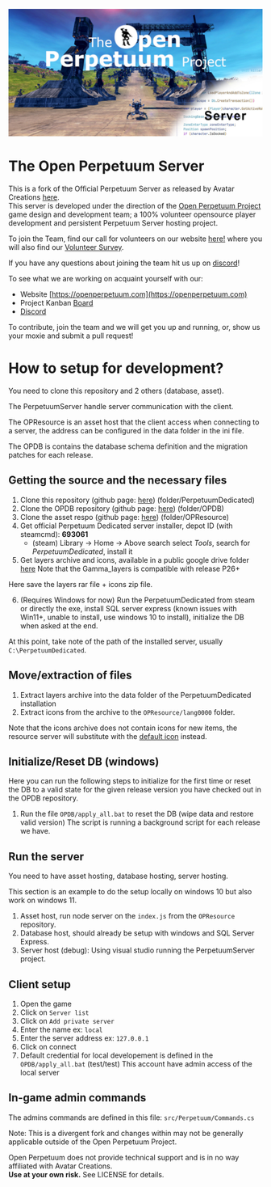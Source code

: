 <span style="display:block;text-align:center">![opp-server](opp-server.jpeg)

# The Open Perpetuum Server
This is a fork of the Official Perpetuum Server as released by Avatar Creations [here](https://github.com/PerpetuumOnline/PerpetuumServer).  
This server is developed under the direction of the [Open Perpetuum Project](https://openperpetuum.com) game design and development team; a 100% volunteer opensource player development and persistent Perpetuum Server hosting project.

To join the Team, find our call for volunteers on our website [here!](https://openperpetuum.com/volunteer-tech) where you will also find our [Volunteer Survey](https://forms.gle/V7B5zNAFCFmSLLxt6).

If you have any questions about joining the team hit us up on [discord](https://discord.gg/e4gH9Ff)!

To see what we are working on acquaint yourself with our:
 - Website [https://openperpetuum.com](https://openperpetuum.com)
 - Project Kanban [Board](https://github.com/orgs/OpenPerpetuum/projects/2)
 - [Discord](https://discord.gg/e4gH9Ff)

To contribute, join the team and we will get you up and running, or, show us your moxie and submit a pull request!

# How to setup for development?
You need to clone this repository and 2 others (database, asset).

The PerpetuumServer handle server communication with the client.

The OPResource is an asset host that the client access when connecting to a server, the address can be configured in the data folder in the ini file.

The OPDB is contains the database schema definition and the migration patches for each release.

## Getting the source and the necessary files
1. Clone this repository (github page: [here](https://github.com/OpenPerpetuum/PerpetuumServer)) (folder/PerpetuumDedicated)
2. Clone the OPDB repository (github page: [here](https://github.com/OpenPerpetuum/OPDB)) (folder/OPDB)
3. Clone the asset respo (github page: [here](https://github.com/OpenPerpetuum/OPResource)) (folder/OPResource)
4. Get official Perpetuum Dedicated server installer, depot ID (with steamcmd): **693061**
    - (steam) Library -> Home -> Above search select *Tools*, search for *PerpetuumDedicated*, install it
5. Get layers archive and icons, available in a public google drive folder [here](https://drive.google.com/drive/folders/1V6Dnytm0eZCuA_2PZHeUGslNzPrmXKtD)
Note that the Gamma_layers is compatible with release P26+

Here save the layers rar file + icons zip file.

6. (Requires Windows for now) Run the PerpetuumDedicated from steam or directly the exe, install SQL server express (known issues with Win11+, unable to install, use windows 10 to install), initialize the DB when asked at the end.

At this point, take note of the path of the installed server, usually `C:\PerpetuumDedicated`.

## Move/extraction of files
1. Extract layers archive into the data folder of the PerpetuumDedicated installation
2. Extract icons from the archive to the `OPResource/lang0000` folder.

Note that the icons archive does not contain icons for new items, the resource server will substitute with the [default icon](https://github.com/OpenPerpetuum/OPResource/blob/dev/lang0000/icons/default/00000000.png) instead.

## Initialize/Reset DB (windows)
Here you can run the following steps to initialize for the first time or reset the DB to a valid state for the given release version you have checked out in the OPDB repository.

1. Run the file `OPDB/apply_all.bat` to reset the DB (wipe data and restore valid version)
The script is running a background script for each release we have.

## Run the server
You need to have asset hosting, database hosting, server hosting.

This section is an example to do the setup locally on windows 10 but also work on windows 11.

1. Asset host, run node server on the `index.js` from the `OPResource` repository.
2. Database host, should already be setup with windows and SQL Server Express.
3. Server host (debug): Using visual studio running the PerpetuumServer project.

## Client setup
1. Open the game
2. Click on `Server list`
3. Click on `Add private server`
4. Enter the name ex: `local`
5. Enter the server address ex: `127.0.0.1`
6. Click on connect
7. Default credential for local developement is defined in the `OPDB/apply_all.bat` (test/test)
This account have admin access of the local server

## In-game admin commands
The admins commands are defined in this file: `src/Perpetuum/Commands.cs`


Note:
This is a divergent fork and changes within may not be generally applicable outside of the Open Perpetuum Project.  

Open Perpetuum does not provide technical support and is in no way affiliated with Avatar Creations.  
**Use at your own risk.**  See LICENSE for details.
